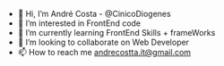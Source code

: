 - 👋 Hi, I’m André Costa - @CinicoDiogenes
- 👀 I’m interested in FrontEnd code 
- 🌱 I’m currently learning FrontEnd Skills + frameWorks 
- 💞️ I’m looking to collaborate on Web Developer
- 📫 How to reach me andrecostta.it@gmail.com

<!---
CinicoDiogenes/CinicoDiogenes is a ✨ special ✨ repository because its `README.md` (this file) appears on your GitHub profile.
You can click the Preview link to take a look at your changes.
--->
